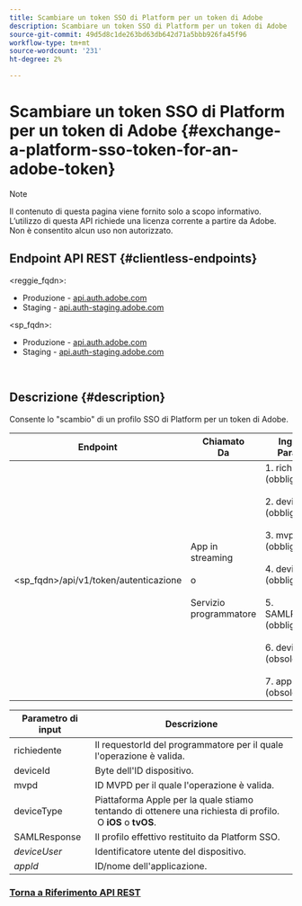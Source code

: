 ```yaml
---
title: Scambiare un token SSO di Platform per un token di Adobe
description: Scambiare un token SSO di Platform per un token di Adobe
source-git-commit: 49d5d8c1de263bd63db642d71a5bbb926fa45f96
workflow-type: tm+mt
source-wordcount: '231'
ht-degree: 2%

---
```



# Scambiare un token SSO di Platform per un token di Adobe {#exchange-a-platform-sso-token-for-an-adobe-token}

>[!NOTE]
>
>Il contenuto di questa pagina viene fornito solo a scopo informativo. L’utilizzo di questa API richiede una licenza corrente a partire da Adobe. Non è consentito alcun uso non autorizzato.

## Endpoint API REST {#clientless-endpoints}

&lt;reggie_fqdn>:

* Produzione - [api.auth.adobe.com](http://api.auth.adobe.com/)
* Staging - [api.auth-staging.adobe.com](http://api.auth-staging.adobe.com/)

&lt;sp_fqdn>:

* Produzione - [api.auth.adobe.com](http://api.auth.adobe.com/)
* Staging - [api.auth-staging.adobe.com](http://api.auth-staging.adobe.com/)

</br>

## Descrizione {#description}

Consente lo &quot;scambio&quot; di un profilo SSO di Platform per un token di Adobe.

| Endpoint | Chiamato  </br>Da | Ingresso   </br>Parametri | HTTP  </br>Metodo | Risposta | HTTP  </br>Risposta |
| --- | --- | --- | --- | --- | --- |
| &lt;sp_fqdn>/api/v1/token/autenticazione | App in streaming</br></br>o</br></br>Servizio programmatore | 1. richiedente (obbligatorio)</br>    </br>2.  deviceId (obbligatorio)</br>    </br>3.  mvpd (obbligatorio)</br>    </br>4.  deviceType (obbligatorio)</br>    </br>5.  SAMLResponse (obbligatorio)</br>    </br>6.  deviceUser (obsoleto)</br>    </br>7.  appId (obsoleto) | POST | La risposta corretta sarà No Content (Nessun contenuto) 204, il che indica che il token è stato creato correttamente ed è pronto per l’uso per i flussi di autenticazione. | 204 - Nessun contenuto   </br>400 - Richiesta errata |


| Parametro di input | Descrizione |
| --- | --- |
| richiedente | Il requestorId del programmatore per il quale l&#39;operazione è valida. |
| deviceId | Byte dell&#39;ID dispositivo. |
| mvpd | ID MVPD per il quale l&#39;operazione è valida. |
| deviceType | Piattaforma Apple per la quale stiamo tentando di ottenere una richiesta di profilo.  O **iOS** o **tvOS**. |
| SAMLResponse | Il profilo effettivo restituito da Platform SSO. |
| _deviceUser_ | Identificatore utente del dispositivo. |
| _appId_ | ID/nome dell&#39;applicazione. |



### [Torna a Riferimento API REST](http://tve.helpdocsonline.com/rest-api-reference)
